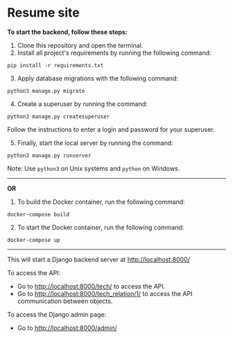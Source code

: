 # **Resume site**

**To start the backend, follow these steps:**

1. Clone this repository and open the terminal.
2. Install all project's requirements by running the following command:

```commandline
pip install -r requirements.txt
```

3. Apply database migrations with the following command:

```commandline
python3 manage.py migrate
```

4. Create a superuser by running the command:

```commandline
python3 manage.py createsuperuser
```

Follow the instructions to enter a login and password for your superuser.

5. Finally, start the local server by running the command:

```commandline
python3 manage.py runserver
```
Note: Use `python3` on Unix systems and `python` on Windows.
____  
**OR**
1. To build the Docker container, run the following command:

```commandline
docker-compose build
```

2. To start the Docker container, run the following command:

```commandline
docker-compose up
```
____
This will start a Django backend server at [http://localhost:8000/](http://localhost:8000/) <br>


To access the API:

- Go to [http://localhost:8000/tech/](http://localhost:8000/tech/) to access the API.
- Go to [http://localhost:8000/tech_relation/1/](http://localhost:8000/tech_relation/1/) to access the API communication
  between objects.

To access the Django admin page:

- Go to [http://localhost:8000/admin/](http://localhost:8000/admin/)